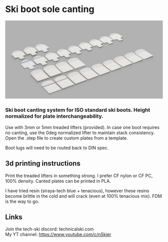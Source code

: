 # Ski boot sole canting 

![Screenshot](plates.png)

### Ski boot canting system for ISO standard ski boots. Height normalized for plate interchangeability. 

Use with 3mm or 5mm treaded lifters (provided). In case one boot requires no canting, use the 0deg normalized lifter to maintain stack consistency. Open the .step file to create custom plates from a template. 

Boot lugs will need to be routed back to DIN spec.

## 3d printing instructions
Print the treaded lifters in something strong. I prefer CF nylon or CF PC, 100% density. Canted plates can be printed in PLA. 

I have tried resin (siraya-tech blue + tenacious), however these resins become brittle in the cold and will crack (even at 100% tenacious mix). FDM is the way to go. 

## Links
Join the tech-ski discord: technicalski.com \
My YT channel: https://www.youtube.com/c/nSkier